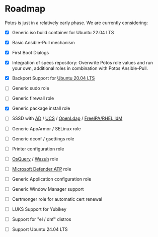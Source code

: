 # Roadmap

Potos is just in a relatively early phase. We are currently considering:

* [x] Generic iso build container for Ubuntu 22.04 LTS
* [x] Basic Ansible-Pull mechanism
* [x] First Boot Dialogs
* [x] Integration of specs repository: Overwrite Potos role values and run your own, additional roles in combination with Potos Ansible-Pull.
* [x] Backport Support for [Ubuntu 20.04 LTS](https://releases.ubuntu.com/20.04/)
* [ ] Generic sudo role
* [ ] Generic firewall role
* [x] Generic package install role
* [ ] SSSD with [AD](https://en.wikipedia.org/wiki/Active_Directory) / [UCS](https://en.wikipedia.org/wiki/Univention_Corporate_Server) / [OpenLdap](https://en.wikipedia.org/wiki/OpenLDAP) / [FreeIPA/RHEL IdM](https://www.freeipa.org)
* [ ] Generic AppArmor / SELinux role
* [ ] Generic dconf / gsettings role
* [ ] Printer configuration role
* [ ] [OsQuery](https://osquery.io/) / [Wazuh](https://wazuh.com/) role
* [ ] [Microsoft Defender ATP](https://www.microsoft.com/en-us/security/blog/microsoft-defender-advanced-threat-protection/) role
* [ ] Generic Application configuration role
* [ ] Generic Window Manager support
* [ ] Certmonger role for automatic cert renewal 
* [ ] LUKS Support for Yubikey
* [ ] Support for "el / dnf" distros
* [ ] Support Ubuntu 24.04 LTS


